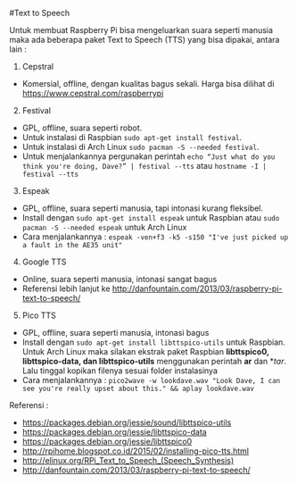 #Text to Speech

Untuk membuat Raspberry Pi bisa mengeluarkan suara seperti manusia maka ada beberapa paket Text to Speech (TTS) yang bisa dipakai, antara lain :

1. Cepstral
  - Komersial, offline, dengan kualitas bagus sekali. Harga bisa dilihat di https://www.cepstral.com/raspberrypi

2. Festival
  - GPL, offline, suara seperti robot. 
  - Untuk instalasi di Raspbian `sudo apt-get install festival`. 
  - Untuk instalasi di Arch Linux `sudo pacman -S --needed festival`. 
  - Untuk menjalankannya pergunakan perintah `echo “Just what do you think you're doing, Dave?” | festival --tts` atau `hostname -I | festival --tts`
  
3. Espeak
  - GPL, offline, suara seperti manusia, tapi intonasi kurang fleksibel. 
  - Install dengan `sudo apt-get install espeak` untuk Raspbian atau `sudo pacman -S --needed espeak` untuk Arch Linux
  - Cara menjalankannya : `espeak -ven+f3 -k5 -s150 "I've just picked up a fault in the AE35 unit"`

4. Google TTS
  - Online, suara seperti manusia, intonasi sangat bagus
  - Referensi lebih lanjut ke http://danfountain.com/2013/03/raspberry-pi-text-to-speech/

5. Pico TTS
  - GPL, offline, suara seperti manusia, intonasi bagus
  - Install dengan `sudo apt-get install libttspico-utils` untuk Raspbian. Untuk Arch Linux maka silakan ekstrak paket Raspbian **libttspico0, libttspico-data, dan libttspico-utils** menggunakan perintah **ar** dan **tar*. Lalu tinggal kopikan filenya sesuai folder instalasinya
  - Cara menjalankannya : `pico2wave -w lookdave.wav "Look Dave, I can see you're really upset about this." && aplay lookdave.wav`

Referensi :
- https://packages.debian.org/jessie/sound/libttspico-utils
- https://packages.debian.org/jessie/libttspico-data
- https://packages.debian.org/jessie/libttspico0
- http://rpihome.blogspot.co.id/2015/02/installing-pico-tts.html
- http://elinux.org/RPi_Text_to_Speech_(Speech_Synthesis)
- http://danfountain.com/2013/03/raspberry-pi-text-to-speech/
